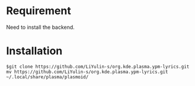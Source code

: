 # Requirement
Need to install the backend.




# Installation
```
$git clone https://github.com/LiYulin-s/org.kde.plasma.ypm-lyrics.git
mv https://github.com/LiYulin-s/org.kde.plasma.ypm-lyrics.git ~/.local/share/plasma/plasmoid/
```
